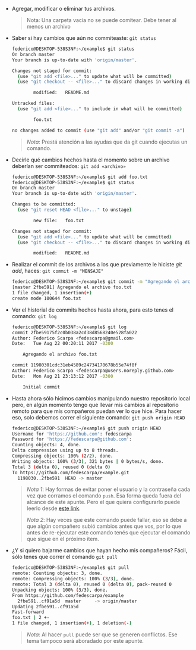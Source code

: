 * Agregar, modificar o eliminar tus archivos.

  > Nota: Una carpeta vacía no se puede comitear. Debe tener al menos un archivo

* Saber si hay cambios que aún no commiteaste: `git status`

  ```bash
  federico@DESKTOP-538S3NF:~/example$ git status
  On branch master
  Your branch is up-to-date with 'origin/master'.

  Changes not staged for commit:
    (use "git add <file>..." to update what will be committed)
    (use "git checkout -- <file>..." to discard changes in working directory)

          modified:   README.md

  Untracked files:
    (use "git add <file>..." to include in what will be committed)

          foo.txt

  no changes added to commit (use "git add" and/or "git commit -a")
  ```

  > _Nota_: Prestá atención a las ayudas que da git cuando ejecutas un comando.

* Decirle qué cambios hechos hasta el momento sobre un archivo deberían ser commiteados: `git add «archivo»`

  ```bash
  federico@DESKTOP-538S3NF:~/example$ git add foo.txt
  federico@DESKTOP-538S3NF:~/example$ git status
  On branch master
  Your branch is up-to-date with 'origin/master'.

  Changes to be committed:
    (use "git reset HEAD <file>..." to unstage)

          new file:   foo.txt

  Changes not staged for commit:
    (use "git add <file>..." to update what will be committed)
    (use "git checkout -- <file>..." to discard changes in working directory)

          modified:   README.md
  ```

* Realizar el commit de los archivos a los que previamente le hiciste _git add_, haces: `git commit -m "MENSAJE"`

  ```bash
  federico@DESKTOP-538S3NF:~/example$ git commit -m "Agregando el archivo foo.txt"
  [master 2fbe591] Agregando el archivo foo.txt
  1 file changed, 1 insertion(+)
  create mode 100644 foo.txt
  ```

* Ver el historial de commits hechos hasta ahora, para esto tenes el comando: `git log`

  ```bash
  federico@DESKTOP-538S3NF:~/example$ git log
  commit 2fbe59175f2c0b038a2cd38d8568240e528fa022
  Author: Federico Scarpa <fedescarpa@gmail.com>
  Date:   Tue Aug 22 00:20:11 2017 -0300

      Agregando el archivo foo.txt

  commit 11980301cdc31eb4589c24734170678b55e74f8f
  Author: Federico Scarpa <fedescarpa@users.noreply.github.com>
  Date:   Mon Aug 21 23:13:12 2017 -0300

      Initial commit
  ```

* Hasta ahora sólo hicimos cambios manipulando nuestro repositorio local pero, en algún momento tengo que llevar mis cambios al repositorio remoto para que mis compañeros puedan ver lo que hice. Para hacer eso, solo debemos correr el siguiente comando: `git push origin HEAD`

  ```bash
  federico@DESKTOP-538S3NF:~/example$ git push origin HEAD
  Username for 'https://github.com': fedescarpa
  Password for 'https://fedescarpa@github.com':
  Counting objects: 4, done.
  Delta compression using up to 8 threads.
  Compressing objects: 100% (2/2), done.
  Writing objects: 100% (3/3), 321 bytes | 0 bytes/s, done.
  Total 3 (delta 0), reused 0 (delta 0)
  To https://github.com/fedescarpa/example.git
    1198030..2fbe591  HEAD -> master
  ```

  > _Nota 1_: Hay formas de evitar poner el usuario y la contraseña cada vez que corramos el comando `push`. Esa forma queda fuera del alcance de este apunte. Pero el que quiera configurarlo puede leerlo desde [este link](https://help.github.com/articles/connecting-to-github-with-ssh/).
  >
  > _Nota 2_: Hay veces que este comando puede fallar, eso se debe a que algún compañero subió cambios antes que vos, por lo que antes de re-ejecutar este comando tenés que ejecutar el comando que sigue en el próximo item.

* ¿Y si quiero bajarme cambios que hayan hecho mis compañeros? Fácil, sólo tenes que correr el comando `git pull`

  ```bash
  federico@DESKTOP-538S3NF:~/example$ git pull
  remote: Counting objects: 3, done.
  remote: Compressing objects: 100% (3/3), done.
  remote: Total 3 (delta 0), reused 0 (delta 0), pack-reused 0
  Unpacking objects: 100% (3/3), done.
  From https://github.com/fedescarpa/example
    2fbe591..cf91a5d  master     -> origin/master
  Updating 2fbe591..cf91a5d
  Fast-forward
  foo.txt | 2 +-
  1 file changed, 1 insertion(+), 1 deletion(-)
  ```

  > _Nota_: Al hacer `pull` puede ser que se generen conflictos. Ese tema tampoco será aboradado por este apunte.